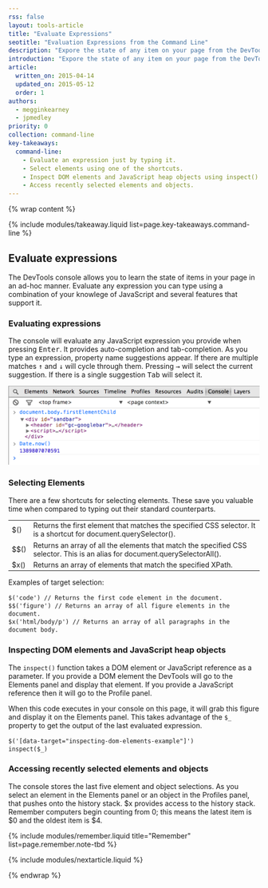 ```yaml
---
rss: false
layout: tools-article
title: "Evaluate Expressions"
seotitle: "Evaluation Expressions from the Command Line"
description: "Expore the state of any item on your page from the DevTools console."
introduction: "Expore the state of any item on your page from the DevTools console using one of its evaluation capabilities."
article:
  written_on: 2015-04-14
  updated_on: 2015-05-12
  order: 1
authors:
  - megginkearney
  - jpmedley
priority: 0
collection: command-line
key-takeaways:
  command-line:
    - Evaluate an expression just by typing it.
    - Select elements using one of the shortcuts.
    - Inspect DOM elements and JavaScript heap objects using inspect().
    - Access recently selected elements and objects.
---
```

{% wrap content %}

{% include modules/takeaway.liquid list=page.key-takeaways.command-line %}

## Evaluate expressions

The DevTools console allows you to learn the state of items in your page in an ad-hoc manner.  Evaluate any expression you can type using a combination of your knowlege of JavaScript and several features that support it.

### Evaluating expressions

The console will evaluate any JavaScript expression you provide when pressing <kbd class="kbd">Enter</kbd>. It provides auto-completion and tab-completion. As you type an expression, property name suggestions appear. If there are multiple matches <kbd class="kbd">↑</kbd> and <kbd class="kbd">↓</kbd> will cycle through them. Pressing <kbd class="kbd">→</kbd> will select the current suggestion. If there is a single suggestion <kbd class="kbd">Tab</kbd> will select it.

![Simple expressions in the console.](images/evaluate-expressions.png)

### Selecting Elements

There are a few shortcuts for selecting elements. These save you valuable time when compared to typing out their standard counterparts.

<table>
  <tr>
    <td>$()</td>
    <td>Returns the first element that matches the specified CSS selector. It is a shortcut for document.querySelector().</td>
  </tr>
  <tr>
    <td>$$()</td>
    <td>Returns an array of all the elements that match the specified CSS selector. This is an alias for document.querySelectorAll().</td>
  </tr>
  <tr>
    <td>$x()</td>
    <td>Returns an array of elements that match the specified XPath.</td>
  </tr>
</table>

Examples of target selection:

    $('code') // Returns the first code element in the document.
    $$('figure') // Returns an array of all figure elements in the document.
    $x('html/body/p') // Returns an array of all paragraphs in the document body.

### Inspecting DOM elements and JavaScript heap objects

The `inspect()` function takes a DOM element or JavaScript reference as a parameter. If you provide a DOM element the DevTools will go to the Elements panel and display that element. If you provide a JavaScript reference then it will go to the Profile panel.

When this code executes in your console on this page, it will grab this figure and display it on the Elements panel. This takes advantage of the `$_` property to get the output of the last evaluated expression.

    $('[data-target="inspecting-dom-elements-example"]')
    inspect($_)

### Accessing recently selected elements and objects

The console stores the last five element and object selections. As you select an element in the Elements panel or an object in the Profiles panel, that pushes onto the history stack. $x provides access to the history stack. Remember computers begin counting from 0; this means the latest item is $0 and the oldest item is $4.

{% include modules/remember.liquid title="Remember" list=page.remember.note-tbd %}

{% include modules/nextarticle.liquid %}

{% endwrap %}

